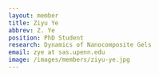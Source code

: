 ```yaml
---
layout: member
title: Ziyu Ye
abbrev: Z. Ye
position: PhD Student
research: Dynamics of Nanocomposite Gels
email: zye at sas.upenn.edu
image: /images/members/ziyu-ye.jpg
---
```

